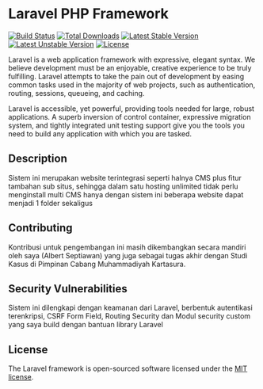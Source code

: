 # Laravel PHP Framework

[![Build Status](https://travis-ci.org/laravel/framework.svg)](https://travis-ci.org/laravel/framework)
[![Total Downloads](https://poser.pugx.org/laravel/framework/d/total.svg)](https://packagist.org/packages/laravel/framework)
[![Latest Stable Version](https://poser.pugx.org/laravel/framework/v/stable.svg)](https://packagist.org/packages/laravel/framework)
[![Latest Unstable Version](https://poser.pugx.org/laravel/framework/v/unstable.svg)](https://packagist.org/packages/laravel/framework)
[![License](https://poser.pugx.org/laravel/framework/license.svg)](https://packagist.org/packages/laravel/framework)

Laravel is a web application framework with expressive, elegant syntax. We believe development must be an enjoyable, creative experience to be truly fulfilling. Laravel attempts to take the pain out of development by easing common tasks used in the majority of web projects, such as authentication, routing, sessions, queueing, and caching.

Laravel is accessible, yet powerful, providing tools needed for large, robust applications. A superb inversion of control container, expressive migration system, and tightly integrated unit testing support give you the tools you need to build any application with which you are tasked.

## Description

Sistem ini merupakan website terintegrasi seperti halnya CMS plus fitur tambahan sub situs, sehingga dalam satu hosting unlimited tidak perlu menginstall multi CMS hanya dengan sistem ini beberapa website dapat menjadi 1 folder sekaligus

## Contributing

Kontribusi untuk pengembangan ini masih dikembangkan secara mandiri oleh saya (Albert Septiawan) yang juga sebagai tugas akhir dengan Studi Kasus di Pimpinan Cabang Muhammadiyah Kartasura.

## Security Vulnerabilities

Sistem ini dilengkapi dengan keamanan dari Laravel, berbentuk autentikasi terenkripsi, CSRF Form Field, Routing Security dan Modul security custom yang saya build dengan bantuan library Laravel

## License

The Laravel framework is open-sourced software licensed under the [MIT license](http://opensource.org/licenses/MIT).